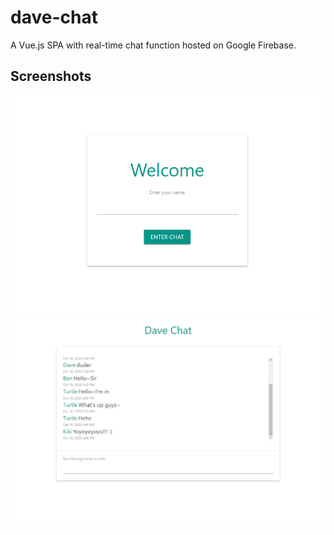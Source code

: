 # dave-chat

A Vue.js SPA with real-time chat function hosted on Google Firebase.

## Screenshots

![App snapshot 1](./src/assets/ss1.png)
![App snapshot 2](./src/assets/ss2-1.png)
